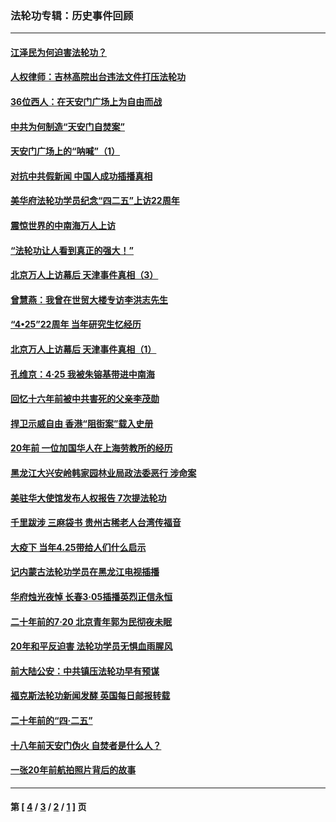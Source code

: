 ### 法轮功专辑：历史事件回顾
---
#### [江泽民为何迫害法轮功？](../../pages/nf5793/n13876324.md?05200430) 
#### [人权律师：吉林高院出台违法文件打压法轮功](../../pages/nf5793/n13825665.md?05200430) 
#### [36位西人：在天安门广场上为自由而战](../../pages/nf5793/n13390029.md?05200430) 
#### [中共为何制造“天安门自焚案”](../../pages/nf5793/n13183270.md?05200430) 
#### [天安门广场上的“呐喊”（1）](../../pages/nf5793/n13105277.md?05200430) 
#### [对抗中共假新闻 中国人成功插播真相](../../pages/nf5793/n12910618.md?05200430) 
#### [美华府法轮功学员纪念“四二五”上访22周年](../../pages/nf5793/n12904445.md?05200430) 
#### [震惊世界的中南海万人上访](../../pages/nf5793/n12903976.md?05200430) 
#### [“法轮功让人看到真正的强大！”](../../pages/nf5793/n12903195.md?05200430) 
#### [北京万人上访幕后 天津事件真相（3）](../../pages/nf5793/n12902807.md?05200430) 
#### [曾慧燕：我曾在世贸大楼专访李洪志先生](../../pages/nf5793/n12898729.md?05200430) 
#### [“4•25”22周年 当年研究生忆经历](../../pages/nf5793/n12894152.md?05200430) 
#### [北京万人上访幕后 天津事件真相（1）](../../pages/nf5793/n12885174.md?05200430) 
#### [孔维京：4·25 我被朱镕基带进中南海](../../pages/nf5793/n12864987.md?05200430) 
#### [回忆十六年前被中共害死的父亲李茂勋](../../pages/nf5793/n12880270.md?05200430) 
#### [捍卫示威自由 香港“阻街案”载入史册](../../pages/nf5793/n12811245.md?05200430) 
#### [20年前 一位加国华人在上海劳教所的经历](../../pages/nf5793/n12707932.md?05200430) 
#### [黑龙江大兴安岭韩家园林业局政法委恶行 涉命案](../../pages/nf5793/n12622815.md?05200430) 
#### [美驻华大使馆发布人权报告 7次提法轮功](../../pages/nf5793/n12520541.md?05200430) 
#### [千里跋涉 三麻袋书 贵州古稀老人台湾传福音](../../pages/nf5793/n12198750.md?05200430) 
#### [大疫下 当年4.25带给人们什么启示](../../pages/nf5793/n12058565.md?05200430) 
#### [记内蒙古法轮功学员在黑龙江电视插播](../../pages/nf5793/n11699194.md?05200430) 
#### [华府烛光夜悼 长春3·05插播英烈正信永恒](../../pages/nf5793/n11397432.md?05200430) 
#### [二十年前的7·20 北京青年郭为民彻夜未眠](../../pages/nf5793/n11354195.md?05200430) 
#### [20年和平反迫害 法轮功学员无惧血雨腥风](../../pages/nf5793/n11348279.md?05200430) 
#### [前大陆公安：中共镇压法轮功早有预谋](../../pages/nf5793/n11352168.md?05200430) 
#### [福克斯法轮功新闻发酵  英国每日邮报转载](../../pages/nf5793/n11285952.md?05200430) 
#### [二十年前的“四·二五”](../../pages/nf5793/n11207639.md?05200430) 
#### [十八年前天安门伪火 自焚者是什么人？](../../pages/nf5793/n10996556.md?05200430) 
#### [一张20年前航拍照片背后的故事](../../pages/nf5793/n10693797.md?05200430) 

---
#### 第 [ [4](./4.md?05200430) / [3](./3.md?05200430) / [2](./2.md?05200430) / [1](./1.md?05200430) ] 页
